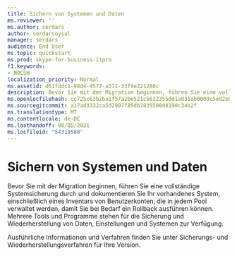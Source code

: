 ```yaml
---
title: Sichern von Systemen und Daten
ms.reviewer: ''
ms.author: serdars
author: serdarsoysal
manager: serdars
audience: End User
ms.topic: quickstart
ms.prod: skype-for-business-itpro
f1.keywords:
- NOCSH
localization_priority: Normal
ms.assetid: d61fddc1-98d4-4577-a371-33f9e221288c
description: Bevor Sie mit der Migration beginnen, führen Sie eine vollständige Systemsicherung durch und dokumentieren Sie Ihr vorhandenes System, einschließlich eines Inventars von Benutzerkonten, die in jedem Pool verwaltet werden, damit Sie bei Bedarf ein Rollback ausführen können. Mehrere Tools und Programme stehen für die Sicherung und Wiederherstellung von Daten, Einstellungen und Systemen zur Verfügung.
ms.openlocfilehash: cc725c63b2ba1f57a2be521c5632355dd1a831ab0009c5ed2e0b4e195a03cafc
ms.sourcegitcommit: a17ad3332ca5d2997f85db7835500d8190c34b2f
ms.translationtype: MT
ms.contentlocale: de-DE
ms.lasthandoff: 08/05/2021
ms.locfileid: "54319588"
---
```

# <a name="back-up-systems-and-data"></a>Sichern von Systemen und Daten

Bevor Sie mit der Migration beginnen, führen Sie eine vollständige Systemsicherung durch und dokumentieren Sie Ihr vorhandenes System, einschließlich eines Inventars von Benutzerkonten, die in jedem Pool verwaltet werden, damit Sie bei Bedarf ein Rollback ausführen können. Mehrere Tools und Programme stehen für die Sicherung und Wiederherstellung von Daten, Einstellungen und Systemen zur Verfügung.

Ausführliche Informationen und Verfahren finden Sie unter Sicherungs- und Wiederherstellungsverfahren für Ihre Version. 
